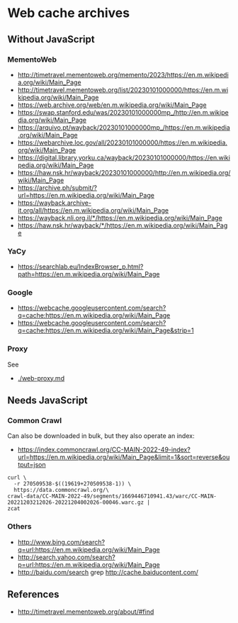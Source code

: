 # Web cache archives

## Without JavaScript

### MementoWeb

* http://timetravel.mementoweb.org/memento/2023/https://en.m.wikipedia.org/wiki/Main_Page
* http://timetravel.mementoweb.org/list/20230101000000/https://en.m.wikipedia.org/wiki/Main_Page
* https://web.archive.org/web/en.m.wikipedia.org/wiki/Main_Page
* https://swap.stanford.edu/was/20230101000000mp_/http://en.m.wikipedia.org/wiki/Main_Page
* https://arquivo.pt/wayback/20230101000000mp_/https://en.m.wikipedia.org/wiki/Main_Page
* https://webarchive.loc.gov/all/20230101000000/https://en.m.wikipedia.org/wiki/Main_Page
* https://digital.library.yorku.ca/wayback/20230101000000/https://en.wikipedia.org/wiki/Main_Page
* https://haw.nsk.hr/wayback/20230101000000/http://en.m.wikipedia.org/wiki/Main_Page
* https://archive.ph/submit/?url=https://en.m.wikipedia.org/wiki/Main_Page
* https://wayback.archive-it.org/all/https://en.m.wikipedia.org/wiki/Main_Page
* https://wayback.nli.org.il/*/https://en.m.wikipedia.org/wiki/Main_Page
* https://haw.nsk.hr/wayback/*/https://en.m.wikipedia.org/wiki/Main_Page

### YaCy

* https://searchlab.eu/IndexBrowser_p.html?path=https://en.m.wikipedia.org/wiki/Main_Page

### Google

* https://webcache.googleusercontent.com/search?q=cache:https://en.m.wikipedia.org/wiki/Main_Page
* https://webcache.googleusercontent.com/search?q=cache:https://en.m.wikipedia.org/wiki/Main_Page&strip=1

### Proxy

See

* [./web-proxy.md](./web-proxy.md)

## Needs JavaScript

### Common Crawl

Can also be downloaded in bulk, but they also operate an index:

* https://index.commoncrawl.org/CC-MAIN-2022-49-index?url=https://en.m.wikipedia.org/wiki/Main_Page&limit=1&sort=reverse&output=json

```
curl \
  -r 270509538-$((19619+270509538-1)) \
  https://data.commoncrawl.org/\
crawl-data/CC-MAIN-2022-49/segments/1669446710941.43/warc/CC-MAIN-20221203212026-20221204002026-00046.warc.gz |
zcat
```

### Others

* http://www.bing.com/search?q=url:https://en.m.wikipedia.org/wiki/Main_Page
* http://search.yahoo.com/search?p=url:https://en.m.wikipedia.org/wiki/Main_Page
* http://baidu.com/search grep http://cache.baiducontent.com/

## References

* http://timetravel.mementoweb.org/about/#find
